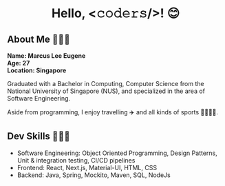 <h1 align="center"> Hello, <𝚌𝚘𝚍𝚎𝚛𝚜/>! 😊</h1>

<!--About Me-->
<h2> About Me 💁🏼‍♂️ </h2>
<p>
  <b> Name: Marcus Lee Eugene </b><br> 
  <b> Age: 27 </b><br>
  <b> Location: Singapore </b><br>
</p>
<p>
  Graduated with a Bachelor in Computing, Computer Science from the National University of Singapore (NUS), and specialized in the area of Software Engineering.
</p>
<p>
  Aside from programming, I enjoy travelling ✈️ and all kinds of sports 🏃🏻‍♂️🏸.
</p>

<!--Skills-->
<h2> Dev Skills 👨🏼‍💻 </h2>
<p>
  <ul>
    <li> Software Engineering: Object Oriented Programming, Design Patterns, Unit & integration testing, CI/CD pipelines </li>
    <li> Frontend: React, Next.js, Material-UI, HTML, CSS </li>
    <li> Backend: Java, Spring, Mockito, Maven, SQL, NodeJs </li>
  </ul>
</p>

<!--Social Media-->
<p>
  <a href="https://www.linkedin.com/in/marcusleeeugene/">
  </a> &nbsp;
</p>
